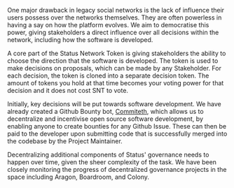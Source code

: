 One major drawback in legacy social networks is the lack of influence
their users possess over the networks themselves. They are often
powerless in having a say on how the platform evolves. We aim to
democratise this power, giving stakeholders a direct influence over all
decisions within the network, including how the software is developed.

A core part of the Status Network Token is giving stakeholders the
ability to choose the direction that the software is developed. The
token is used to make decisions on proposals, which can be made by any
Stakeholder. For each decision, the token is cloned into a separate
decision token. The amount of tokens you hold at that time becomes your
voting power for that decision and it does not cost SNT to vote.

Initially, key decisions will be put towards software development. We
have already created a Github Bounty bot,
[Commiteth](https://commiteth.com/), which allows us to decentralize and
incentivise open source software development, by enabling anyone to
create bounties for any Github Issue. These can then be paid to the
developer upon submitting code that is successfully merged into the
codebase by the Project Maintainer.

Decentralizing additional components of Status' governance needs to
happen over time, given the sheer complexity of the task. We have been
closely monitoring the progress of decentralized governance projects in
the space including Aragon, Boardroom, and Colony.